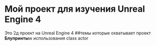 # Мой проект для изучения Unreal Engine 4
Это 2д проект на Unreal Engine 4
##темы которые охватывает проект 
**Блупринты**w использования class actor    
